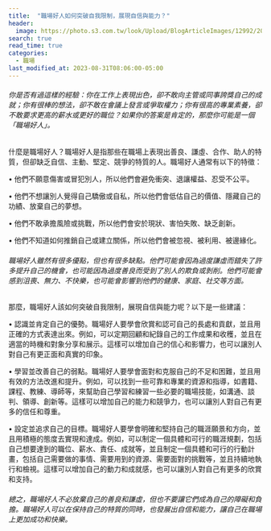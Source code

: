 ```yaml
---
title:  "職場好人如何突破自我限制，展現自信與能力？"
header: 
  image: https://photo.s3.com.tw/look/Upload/BlogArticleImages/12992/20210826155817368_700_0_80.jpg
search: true
read_time: true
categories: 
  - 職場
last_modified_at: 2023-08-31T08:06:00-05:00
---
```


###### 你是否有過這樣的經驗：你在工作上表現出色，卻不敢向主管或同事誇獎自己的成就；你有很棒的想法，卻不敢在會議上發言或爭取權力；你有很高的專業素養，卻不敢要求更高的薪水或更好的職位？如果你的答案是肯定的，那麼你可能是一個「職場好人」。



什麼是職場好人？職場好人是指那些在職場上表現出善良、謙虛、合作、助人的特質，但卻缺乏自信、主動、堅定、競爭的特質的人。職場好人通常有以下的特徵：

•  他們不願意傷害或冒犯別人，所以他們會避免衝突、退讓權益、忍受不公平。

•  他們不想讓別人覺得自己驕傲或自私，所以他們會低估自己的價值、隱藏自己的功績、放棄自己的夢想。

•  他們不敢承擔風險或挑戰，所以他們會安於現狀、害怕失敗、缺乏創新。

•  他們不知道如何推銷自己或建立關係，所以他們會被忽視、被利用、被邊緣化。



###### 職場好人雖然有很多優點，但也有很多缺點。他們可能會因為過度謙虛而錯失了許多提升自己的機會，也可能因為過度善良而受到了別人的欺負或剝削。他們可能會感到沮喪、無力、不快樂，也可能會影響到他們的健康、家庭、社交等方面。

那麼，職場好人該如何突破自我限制，展現自信與能力呢？以下是一些建議：

•  認識並肯定自己的優勢。職場好人要學會欣賞和認可自己的長處和貢獻，並且用正確的方式表達出來。例如，可以定期回顧和紀錄自己的工作成果和收穫，並且在適當的時機和對象分享和展示。這樣可以增加自己的信心和影響力，也可以讓別人對自己有更正面和真實的印象。

•  學習並改善自己的弱點。職場好人要學會面對和克服自己的不足和困難，並且用有效的方法改進和提升。例如，可以找到一些可靠和專業的資源和指導，如書籍、課程、教練、導師等，來幫助自己學習和練習一些必要的職場技能，如溝通、談判、領導、創新等。這樣可以增加自己的能力和競爭力，也可以讓別人對自己有更多的信任和尊重。

•  設定並追求自己的目標。職場好人要學會明確和堅持自己的職涯願景和方向，並且用積極的態度去實現和達成。例如，可以制定一個具體和可行的職涯規劃，包括自己想要達到的職位、薪水、責任、成就等，並且制定一個具體和可行的行動計畫，包括自己需要做的事情、需要用到的資源、需要面對的挑戰等，並且持續地執行和檢視。這樣可以增加自己的動力和成就感，也可以讓別人對自己有更多的欣賞和支持。



###### 總之，職場好人不必放棄自己的善良和謙虛，但也不要讓它們成為自己的障礙和負擔。職場好人可以在保持自己的特質的同時，也發展出自信和能力，讓自己在職場上更加成功和快樂。